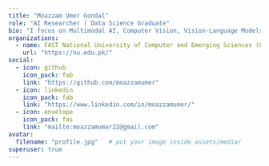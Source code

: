 ```yaml
---
title: "Moazzam Umer Gondal"
role: "AI Researcher | Data Science Graduate"
bio: "I focus on Multimodal AI, Computer Vision, Vision-Language Models, and Explainable AI (XAI). Passionate about advancing human-centered and trustworthy AI."
organizations:
  - name: FAST National University of Computer and Emerging Sciences (FAST-NUCES)
    url: "https://nu.edu.pk/"
social:
  - icon: github
    icon_pack: fab
    link: "https://github.com/moazzamumer"
  - icon: linkedin
    icon_pack: fab
    link: "https://www.linkedin.com/in/moazzamumer/"
  - icon: envelope
    icon_pack: fas
    link: "mailto:moazzamumar22@gmail.com"
avatar:
  filename: "profile.jpg"   # put your image inside assets/media/
superuser: true
---
```


